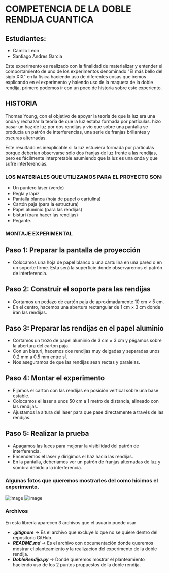 # COMPETENCIA DE LA DOBLE RENDIJA CUANTICA

## **Estudiantes:** 
- Camilo Leon
- Santiago Andres Garcia

Este experimento es realizado con la finalidad de materializar y entender el comportamiento de uno de los experimentos denominado "El más bello del siglo XIX" en la física haciendo uso de diferentes cosas que iremos explicando en el experimento y haiendo uso de la maqueta de la doble rendija, primero podemos ir con un poco de historia sobre este experiento.

## HISTORIA

Thomas Young, con el objetivo de apoyar la teoría de que la luz era una onda y rechazar la teoría de que la luz estaba formada por partículas. hizo pasar un haz de luz por dos rendijas y vio que sobre una pantalla se producía un patrón de interferencias, una serie de franjas brillantes y oscuras alternadas.

Este resultado es inexplicable si la luz estuviera formada por partículas porque deberían observarse sólo dos franjas de luz frente a las rendijas, pero es fácilmente interpretable asumiendo que la luz es una onda y que sufre interferencias.


### LOS MATERIALES QUE UTILIZAMOS PARA EL PROYECTO SON:
- Un puntero láser (verde)
- Regla y lápiz
- Pantalla blanca (hoja de papel o cartulina)
- Cartón paja (para la estructura)
- Papel aluminio (para las rendijas)
- bisturi (para hacer las rendijas)
- Pegante.

### MONTAJE EXPERIMENTAL
## Paso 1: Preparar la pantalla de proyección
- Colocamos una hoja de papel blanco o una cartulina en una pared o en un soporte firme. Esta será la superficie donde observaremos el patrón de interferencia.
## Paso 2: Construir el soporte para las rendijas
- Cortamos un pedazo de cartón paja de aproximadamente 10 cm × 5 cm.
- En el centro, hacemos una abertura rectangular de 1 cm × 3 cm donde irán las rendijas.
## Paso 3: Preparar las rendijas en el papel aluminio
- Cortamos un trozo de papel aluminio de 3 cm × 3 cm y pégamos sobre la abertura del cartón paja.
- Con un bisturi, hacemos dos rendijas muy delgadas y separadas unos 0.2 mm a 0.5 mm entre sí.
- Nos aseguramos de que las rendijas sean rectas y paralelas.
## Paso 4: Montar el experimento
- Fijamos el cartón con las rendijas en posición vertical sobre una base estable.
- Colocamos el laser a unos 50 cm a 1 metro de distancia, alineado con las rendijas.
- Ajustamos la altura del láser para que pase directamente a través de las rendijas.
## Paso 5: Realizar la prueba
- Apagamos las luces para mejorar la visibilidad del patrón de interferencia.
- Encendemos el láser y dirigimos el haz hacia las rendijas.
- En la pantalla, deberiamos ver un patrón de franjas alternadas de luz y sombra debido a la interferencia.


### Algunas fotos que queremos mostrarles del como hicimos el experimento.
![image](https://github.com/user-attachments/assets/69ed2614-bde9-4faa-8087-f1413e0d40a6)
![image](https://github.com/user-attachments/assets/543fe1eb-18fd-4250-bde8-be1c139a3f3b)




### Archivos
En esta librería aparecen 3 archivos que el usuario puede usar

- ***.gitignore*** -> Es el archivo que excluye lo que no se quiere dentro del repositorio GitHub.
- ***README.md*** -> Es el archivo con documentación donde queremos mostrar el planteamiento y la realizacion del experimento de la doble rendija.
- ***DobleRendija.py*** -> Donde queremos mostrar el planteamiento haciendo uso de los 2 puntos prupuestos de la doble rendija.
